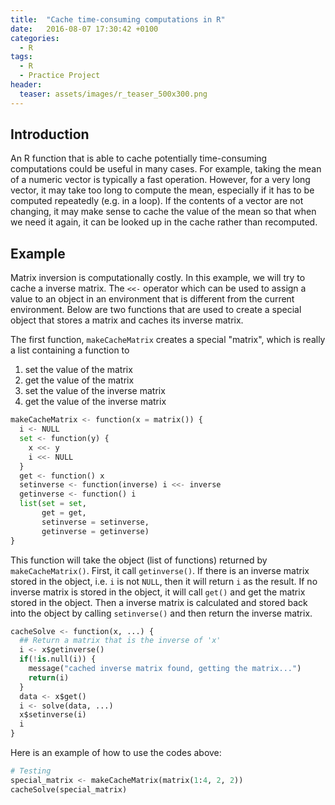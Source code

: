 ```yaml
---
title:  "Cache time-consuming computations in R"
date:   2016-08-07 17:30:42 +0100
categories:
  - R
tags:
  - R
  - Practice Project
header:
  teaser: assets/images/r_teaser_500x300.png
---
```


## Introduction
An R function that is able to cache potentially time-consuming computations could be useful in many cases. For example, taking the mean of a numeric vector is typically a fast operation. However, for a very long vector, it may take too long to compute the mean, especially if it has to be computed repeatedly (e.g. in a loop). If the contents of a vector are not changing, it may make sense to cache the value of the mean so that when we need it again, it can be looked up in the cache rather than recomputed.

## Example
Matrix inversion is computationally costly. In this example, we will try to cache a inverse matrix. The `<<-` operator which can be used to assign a value to an object in an environment that is different from the current environment. Below are two functions that are used to create a special object that stores a matrix and caches its inverse matrix.

The first function, `makeCacheMatrix` creates a special "matrix", which is really a list containing a function to

1. set the value of the matrix
2. get the value of the matrix
3. set the value of the inverse matrix
4. get the value of the inverse matrix

```python
makeCacheMatrix <- function(x = matrix()) {
  i <- NULL
  set <- function(y) {
    x <<- y
    i <<- NULL
  }
  get <- function() x
  setinverse <- function(inverse) i <<- inverse
  getinverse <- function() i
  list(set = set,
       get = get,
       setinverse = setinverse,
       getinverse = getinverse)
}
```

This function will take the object (list of functions) returned by `makeCacheMatrix()`. First, it call `getinverse()`. If there is an inverse matrix stored in the object, i.e. `i` is not `NULL`, then it will return `i` as the result. If no inverse matrix is stored in the object, it will call `get()` and get the matrix stored in the object. Then a inverse matrix is calculated and stored back into the object by calling `setinverse()` and then return the inverse matrix.

```python
cacheSolve <- function(x, ...) {
  ## Return a matrix that is the inverse of 'x'
  i <- x$getinverse()
  if(!is.null(i)) {
    message("cached inverse matrix found, getting the matrix...")
    return(i)
  }
  data <- x$get()
  i <- solve(data, ...)
  x$setinverse(i)
  i
}
```

Here is an example of how to use the codes above:

```python
# Testing
special_matrix <- makeCacheMatrix(matrix(1:4, 2, 2))
cacheSolve(special_matrix)
```
